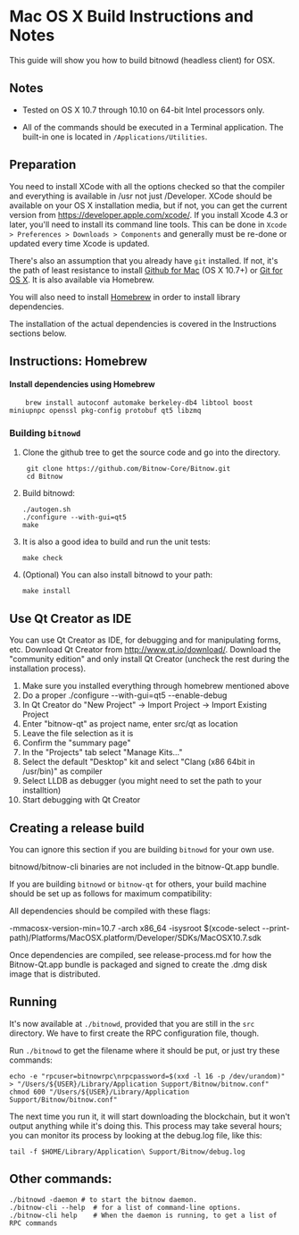 Mac OS X Build Instructions and Notes
====================================
This guide will show you how to build bitnowd (headless client) for OSX.

Notes
-----

* Tested on OS X 10.7 through 10.10 on 64-bit Intel processors only.

* All of the commands should be executed in a Terminal application. The
built-in one is located in `/Applications/Utilities`.

Preparation
-----------

You need to install XCode with all the options checked so that the compiler
and everything is available in /usr not just /Developer. XCode should be
available on your OS X installation media, but if not, you can get the
current version from https://developer.apple.com/xcode/. If you install
Xcode 4.3 or later, you'll need to install its command line tools. This can
be done in `Xcode > Preferences > Downloads > Components` and generally must
be re-done or updated every time Xcode is updated.

There's also an assumption that you already have `git` installed. If
not, it's the path of least resistance to install [Github for Mac](https://mac.github.com/)
(OS X 10.7+) or
[Git for OS X](https://code.google.com/p/git-osx-installer/). It is also
available via Homebrew.

You will also need to install [Homebrew](http://brew.sh) in order to install library
dependencies.

The installation of the actual dependencies is covered in the Instructions
sections below.

Instructions: Homebrew
----------------------

#### Install dependencies using Homebrew

        brew install autoconf automake berkeley-db4 libtool boost miniupnpc openssl pkg-config protobuf qt5 libzmq

### Building `bitnowd`

1. Clone the github tree to get the source code and go into the directory.

        git clone https://github.com/Bitnow-Core/Bitnow.git
        cd Bitnow

2.  Build bitnowd:

        ./autogen.sh
        ./configure --with-gui=qt5
        make

3.  It is also a good idea to build and run the unit tests:

        make check

4.  (Optional) You can also install bitnowd to your path:

        make install

Use Qt Creator as IDE
------------------------
You can use Qt Creator as IDE, for debugging and for manipulating forms, etc.
Download Qt Creator from http://www.qt.io/download/. Download the "community edition" and only install Qt Creator (uncheck the rest during the installation process).

1. Make sure you installed everything through homebrew mentioned above
2. Do a proper ./configure --with-gui=qt5 --enable-debug
3. In Qt Creator do "New Project" -> Import Project -> Import Existing Project
4. Enter "bitnow-qt" as project name, enter src/qt as location
5. Leave the file selection as it is
6. Confirm the "summary page"
7. In the "Projects" tab select "Manage Kits..."
8. Select the default "Desktop" kit and select "Clang (x86 64bit in /usr/bin)" as compiler
9. Select LLDB as debugger (you might need to set the path to your installtion)
10. Start debugging with Qt Creator

Creating a release build
------------------------
You can ignore this section if you are building `bitnowd` for your own use.

bitnowd/bitnow-cli binaries are not included in the bitnow-Qt.app bundle.

If you are building `bitnowd` or `bitnow-qt` for others, your build machine should be set up
as follows for maximum compatibility:

All dependencies should be compiled with these flags:

 -mmacosx-version-min=10.7
 -arch x86_64
 -isysroot $(xcode-select --print-path)/Platforms/MacOSX.platform/Developer/SDKs/MacOSX10.7.sdk

Once dependencies are compiled, see release-process.md for how the Bitnow-Qt.app
bundle is packaged and signed to create the .dmg disk image that is distributed.

Running
-------

It's now available at `./bitnowd`, provided that you are still in the `src`
directory. We have to first create the RPC configuration file, though.

Run `./bitnowd` to get the filename where it should be put, or just try these
commands:

    echo -e "rpcuser=bitnowrpc\nrpcpassword=$(xxd -l 16 -p /dev/urandom)" > "/Users/${USER}/Library/Application Support/Bitnow/bitnow.conf"
    chmod 600 "/Users/${USER}/Library/Application Support/Bitnow/bitnow.conf"

The next time you run it, it will start downloading the blockchain, but it won't
output anything while it's doing this. This process may take several hours;
you can monitor its process by looking at the debug.log file, like this:

    tail -f $HOME/Library/Application\ Support/Bitnow/debug.log

Other commands:
-------

    ./bitnowd -daemon # to start the bitnow daemon.
    ./bitnow-cli --help  # for a list of command-line options.
    ./bitnow-cli help    # When the daemon is running, to get a list of RPC commands
